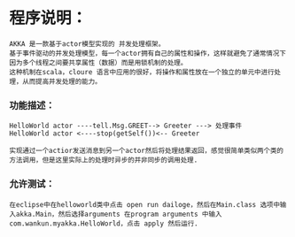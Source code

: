 # 程序说明：
	AKKA 是一款基于actor模型实现的 并发处理框架。
	基于事件驱动的并发处理模型，每一个actor拥有自己的属性和操作，这样就避免了通常情况下因为多个线程之间要共享属性（数据）而是用锁机制的处理。
	这种机制在scala，cloure 语言中应用的很好，将操作和属性放在一个独立的单元中进行处理，从而提高并发处理的能力。

### 功能描述：
	HelloWorld actor ----tell.Msg.GREET--> Greeter ---> 处理事件
	HelloWorld actor <----stop(getSelf())<-- Greeter
	
	实现通过一个actior发送消息到另一个actor然后将处理结果返回，感觉很简单类似两个类的方法调用，但是这里实际上的处理时异步的并非同步的调用处理.
		
### 允许测试：
	在eclipse中在helloworld类中点击 open run dailoge，然后在Main.class 选项中输入akka.Main，然后选择arguments 在program arguments 中输入 com.wankun.myakka.HelloWorld，点击 apply 然后运行.